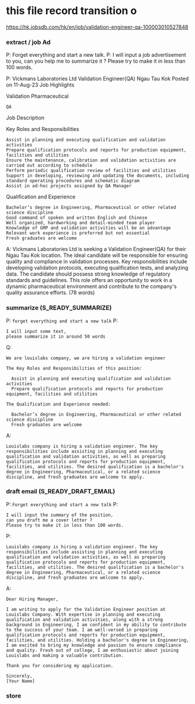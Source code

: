 # this file record transition o

https://hk.jobsdb.com/hk/en/job/validation-engineer-qa-100003010527848

### extract / job Ad

  P: Forget everything and start a new talk.
  P: 
I will input a job advertisement to you, 
can you help me to summarize it ?
Please try to make it in less than 100 words.

  P:
Vickmans Laboratories Ltd
Validation Engineer(QA)
Ngau Tau Kok
Posted on 11-Aug-23
Job Highlights

Validation
Pharmaceutical

    QA

Job Description

Key Roles and Responsibilities

    Assist in planning and executing qualification and validation activities
    Prepare qualification protocols and reports for production equipment, facilities and utilities
    Ensure the maintenance, calibration and validation activities are carried out according to schedule
    Perform periodic qualification review of facilities and utilities
    Support in developing, reviewing and updating the documents, including standard operating procedures and schematic diagram
    Assist in ad-hoc projects assigned by QA Manager

 Qualification and Experience 

    Bachelor’s degree in Engineering, Pharmaceutical or other related science discipline
    Good command of spoken and written English and Chinese
    Well organized, hardworking and detail-minded team player 
    Knowledge of GMP and validation activities will be an advantage
    Relevant work experience is preferred but not essential
    Fresh graduates are welcome


  A: 
Vickmans Laboratories Ltd is seeking a Validation Engineer(QA) for their Ngau Tau Kok location. The ideal candidate will be responsible for ensuring quality and compliance in validation processes. Key responsibilities include developing validation protocols, executing qualification tests, and analyzing data. The candidate should possess strong knowledge of regulatory standards and guidelines. This role offers an opportunity to work in a dynamic pharmaceutical environment and contribute to the company's quality assurance efforts. (78 words)

### summarize (S_READY_SUMMARIZE)
  P: `forget everything and start a new talk`
  P: 
```
I will input some text, 
please summarize it in around 50 words
```

  Q:
``` 
We are louislabs company, we are hiring a validation engineer

The Key Roles and Responsibilities of this position:

  Assist in planning and executing qualification and validation activities
  Prepare qualification protocols and reports for production equipment, facilities and utilities

The Qualification and Experience needed:

  Bachelor’s degree in Engineering, Pharmaceutical or other related science discipline
  Fresh graduates are welcome
```

  A: 
```
Louislabs company is hiring a validation engineer. The key responsibilities include assisting in planning and executing qualification and validation activities, as well as preparing qualification protocols and reports for production equipment, facilities, and utilities. The desired qualification is a bachelor's degree in Engineering, Pharmaceutical, or a related science discipline, and fresh graduates are welcome to apply.
```


### draft email (S_READY_DRAFT_EMAIL)
  P: `Forget everything and start a new talk`
  P: 
```
I will input the summary of the position, 
can you draft me a cover letter ? 
Please try to make it in less than 100 words.
```

  P: 
```
Louislabs company is hiring a validation engineer. The key responsibilities include assisting in planning and executing qualification and validation activities, as well as preparing qualification protocols and reports for production equipment, facilities, and utilities. The desired qualification is a bachelor's degree in Engineering, Pharmaceutical, or a related science discipline, and fresh graduates are welcome to apply.
```

A:
```
Dear Hiring Manager,

I am writing to apply for the Validation Engineer position at Louislabs Company. With expertise in planning and executing qualification and validation activities, along with a strong background in Engineering, I am confident in my ability to contribute to the success of your team. I am well-versed in preparing qualification protocols and reports for production equipment, facilities, and utilities. Holding a bachelor's degree in Engineering, I am excited to bring my knowledge and passion to ensure compliance and quality. Fresh out of college, I am enthusiastic about joining Louislabs and making a valuable contribution.

Thank you for considering my application.

Sincerely,
[Your Name]
```

### store


